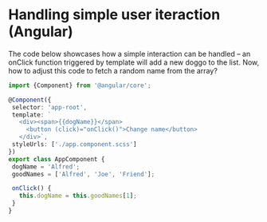 # Handling simple user iteraction (Angular)

 The code below showcases how a simple interaction can be handled – an onClick function triggered by template will add a new doggo to the list. Now, how to adjust this code to fetch a random name from the array?

 ```ts
import {Component} from '@angular/core';

@Component({
  selector: 'app-root',
  template: `
    <div><span>{{dogName}}</span>
      <button (click)="onClick()">Change name</button>
    </div>`,
  styleUrls: ['./app.component.scss']
})
export class AppComponent {
  dogName = 'Alfred';
  goodNames = ['Alfred', 'Joe', 'Friend'];

  onClick() {
    this.dogName = this.goodNames[1];
  }
}
 ```